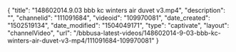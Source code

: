 {
    "title": "148602014.9.03 bbb kc winters air duvet v3.mp4",
    "description": "",
    "channelid": "111091684",
    "videoid": "109970081",
    "date_created": "1502519134",
    "date_modified": "1504049171",
    "type": "captivate",
    "layout": "channelVideo",
    "url": "\/bbbusa-latest-videos\/148602014-9-03-bbb-kc-winters-air-duvet-v3-mp4\/111091684-109970081"
}